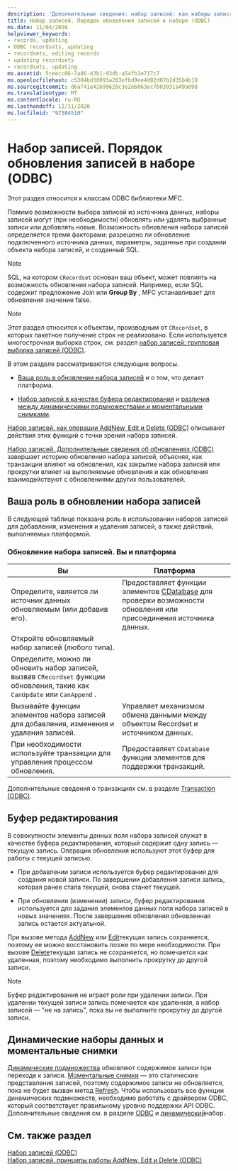 ```yaml
---
description: 'Дополнительные сведения: набор записей: как наборы записей обновляют записи (ODBC)'
title: Набор записей. Порядок обновления записей в наборе (ODBC)
ms.date: 11/04/2016
helpviewer_keywords:
- records, updating
- ODBC recordsets, updating
- recordsets, editing records
- updating recordsets
- recordsets, updating
ms.assetid: 5ceecc06-7a86-43b1-93db-a54fb1e717c7
ms.openlocfilehash: c5304bd30093a203efbd9ee4d02d07b2d35b4b18
ms.sourcegitcommit: d6af41e42699628c3e2e6063ec7b03931a49a098
ms.translationtype: MT
ms.contentlocale: ru-RU
ms.lasthandoff: 12/11/2020
ms.locfileid: "97304510"
---
```

# <a name="recordset-how-recordsets-update-records-odbc"></a>Набор записей. Порядок обновления записей в наборе (ODBC)

Этот раздел относится к классам ODBC библиотеки MFC.

Помимо возможности выбора записей из источника данных, наборы записей могут (при необходимости) обновлять или удалять выбранные записи или добавлять новые. Возможность обновления набора записей определяется тремя факторами: разрешено ли обновление подключенного источника данных, параметры, заданные при создании объекта набора записей, и созданный SQL.

> [!NOTE]
> SQL, на котором `CRecordset` основан ваш объект, может повлиять на возможность обновления набора записей. Например, если SQL содержит предложение Join или **Group By** , MFC устанавливает для обновления значение false.

> [!NOTE]
> Этот раздел относится к объектам, производным от `CRecordset`, в которых пакетное получение строк не реализовано. Если используется многострочная выборка строк, см. раздел [набор записей: групповая выборка записей (ODBC)](../../data/odbc/recordset-fetching-records-in-bulk-odbc.md).

В этом разделе рассматриваются следующие вопросы.

- [Ваша роль в обновлении набора записей](#_core_your_role_in_recordset_updating) и о том, что делает платформа.

- [Набор записей в качестве буфера редактирования](#_core_the_edit_buffer) и [различия между динамическими подмножествами и моментальными снимками](#_core_dynasets_and_snapshots).

[Набор записей. как операции AddNew, Edit и Delete (ODBC)](../../data/odbc/recordset-how-addnew-edit-and-delete-work-odbc.md) описывают действия этих функций с точки зрения набора записей.

[Набор записей. Дополнительные сведения об обновлениях (ODBC)](../../data/odbc/recordset-more-about-updates-odbc.md) завершает историю обновления набора записей, объясняя, как транзакции влияют на обновления, как закрытие набора записей или прокрутки влияет на выполняемые обновления и как обновления взаимодействуют с обновлениями других пользователей.

## <a name="your-role-in-recordset-updating"></a><a name="_core_your_role_in_recordset_updating"></a> Ваша роль в обновлении набора записей

В следующей таблице показана роль в использовании наборов записей для добавления, изменения и удаления записей, а также действий, выполняемых платформой.

### <a name="recordset-updating-you-and-the-framework"></a>Обновление набора записей. Вы и платформа

|Вы|Платформа|
|---------|-------------------|
|Определите, является ли источник данных обновляемым (или добавив его).|Предоставляет функции элементов [CDatabase](../../mfc/reference/cdatabase-class.md) для проверки возможности обновления или присоединения источника данных.|
|Откройте обновляемый набор записей (любого типа).||
|Определите, можно ли обновить набор записей, вызвав `CRecordset` функции обновления, такие как `CanUpdate` или `CanAppend` .||
|Вызывайте функции элементов набора записей для добавления, изменения и удаления записей.|Управляет механизмом обмена данными между объектом Recordset и источником данных.|
|При необходимости используйте транзакции для управления процессом обновления.|Предоставляет `CDatabase` функции элементов для поддержки транзакций.|

Дополнительные сведения о транзакциях см. в разделе [Transaction (ODBC)](../../data/odbc/transaction-odbc.md).

## <a name="the-edit-buffer"></a><a name="_core_the_edit_buffer"></a> Буфер редактирования

В совокупности элементы данных поля набора записей служат в качестве буфера редактирования, который содержит одну запись — текущую запись. Операции обновления используют этот буфер для работы с текущей записью.

- При добавлении записи используется буфер редактирования для создания новой записи. По завершении добавления записи запись, которая ранее стала текущей, снова станет текущей.

- При обновлении (изменении) записи, буфер редактирования используется для задания элементов данных поля набора записей в новых значениях. После завершения обновления обновленная запись остается актуальной.

При вызове метода [AddNew](../../mfc/reference/crecordset-class.md#addnew) или [Edit](../../mfc/reference/crecordset-class.md#edit)текущая запись сохраняется, поэтому ее можно восстановить позже по мере необходимости. При вызове [Delete](../../mfc/reference/crecordset-class.md#delete)текущая запись не сохраняется, но помечается как удаленная, поэтому необходимо выполнить прокрутку до другой записи.

> [!NOTE]
> Буфер редактирования не играет роли при удалении записи. При удалении текущей записи запись помечается как удаленная, а набор записей — "не на запись", пока вы не выполните прокрутку до другой записи.

## <a name="dynasets-and-snapshots"></a><a name="_core_dynasets_and_snapshots"></a> Динамические наборы данных и моментальные снимки

[Динамические подмножества](../../data/odbc/dynaset.md) обновляют содержимое записи при переходе к записи. [Моментальные снимки](../../data/odbc/snapshot.md) — это статические представления записей, поэтому содержимое записи не обновляется, пока не будет вызван метод [Refresh](../../mfc/reference/crecordset-class.md#requery). Чтобы использовать все функции динамических подмножеств, необходимо работать с драйвером ODBC, который соответствует правильному уровню поддержки API ODBC. Дополнительные сведения см. в разделе [ODBC](../../data/odbc/odbc-basics.md) и [динамический](../../data/odbc/dynaset.md)набор.

## <a name="see-also"></a>См. также раздел

[Набор записей (ODBC)](../../data/odbc/recordset-odbc.md)<br/>
[Набор записей. принципы работы AddNew, Edit и Delete (ODBC)](../../data/odbc/recordset-how-addnew-edit-and-delete-work-odbc.md)
